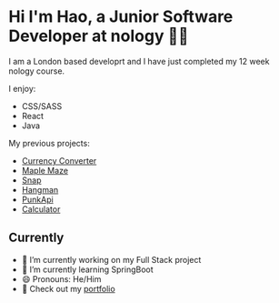 # Hi I'm Hao, a Junior Software Developer at nology 👨‍💻

I am a London based developrt and I have just completed my 12 week nology course.

I enjoy:
- CSS/SASS
- React
- Java

My previous projects:
- [Currency Converter](https://quadra-client-project.web.app/)
- [Maple Maze](https://haoxle.github.io/MapleMaze/)
- [Snap](https://github.com/haoxle/Snap-Game)
- [Hangman](https://github.com/haoxle/Hangman)
- [PunkApi](https://haoxle.github.io/PunkApi/)
- [Calculator](https://haoxle.github.io/CalculatorProject/)


## Currently
- 🔭 I’m currently working on my Full Stack project
- 🌱 I’m currently learning SpringBoot
- 😄 Pronouns: He/Him
- 🦊 Check out my [portfolio](https://haoxle.github.io/portfolio-page/)
